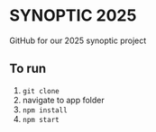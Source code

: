 # SYNOPTIC 2025
GitHub for our 2025 synoptic project
## To run
1. ```git clone```
2. navigate to app folder
3. ```npm install```
4. ```npm start```